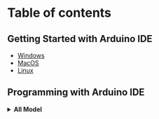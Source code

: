 # Table of contents

## Getting Started with Arduino IDE
- [Windows](https://github.com/wirelesscrafters/Documents/wiki/Getting-started-with-Arduino-IDE)
- [MacOS](https://github.com/wirelesscrafters/Documents)
- [Linux](https://github.com/wirelesscrafters/Documents)

## Programming with Arduino IDE
<details>
  <summary><b>All Model</b></summary>
  <p>
  
- **Blink LED**
  - [Source code](https://github.com/wirelesscrafters/Documents/blob/main/src/blinkLED/blinkLED.ino)
  - [Document](https://github.com/wirelesscrafters/Documents/wiki/Control-LED-with-Arduino-IDE)
- **Control RGB LED**
  - [Source code](https://github.com/wirelesscrafters/Documents)
  - [Document](https://github.com/wirelesscrafters/Documents)

  </p>
</details>